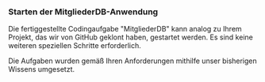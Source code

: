 ### Starten der MitgliederDB-Anwendung

Die fertiggestellte Codingaufgabe "MitgliederDB" kann analog zu Ihrem Projekt, das wir von GitHub geklont haben, gestartet werden. 
Es sind keine weiteren speziellen Schritte erforderlich.

Die Aufgaben wurden gemäß Ihren Anforderungen mithilfe unser bisherigen Wissens umgesetzt.